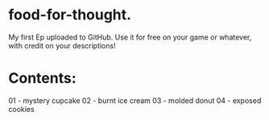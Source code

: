 # food-for-thought.
My first Ep uploaded to GitHub. Use it for free on your game or whatever, with credit on your descriptions!

# Contents:
01 - mystery cupcake
02 - burnt ice cream
03 - molded donut
04 - exposed cookies
